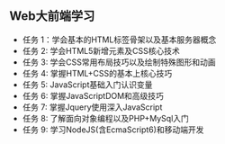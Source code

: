 ## Web大前端学习
<ul>
   <li>任务 1：学会基本的HTML标签骨架以及基本服务器概念</li>
   <li>任务 2: 学会HTML5新增元素及CSS核心技术</li>
   <li>任务 3: 学会CSS常用布局技巧以及绘制特殊图形和动画</li>
   <li>任务 4: 掌握HTML+CSS的基本上核心技巧</li>
   <li>任务 5: JavaScript基础入门认识变量</li>
   <li>任务 6: 掌握JavaScriptDOM和高级技巧</li>
   <li>任务 7: 掌握Jquery使用深入JavaScript</li>
   <li>任务 8: 了解面向对象编程以及PHP+MySql入门</li>
   <li>任务 9: 学习NodeJS(含EcmaScript6)和移动端开发</li>
</ul>

